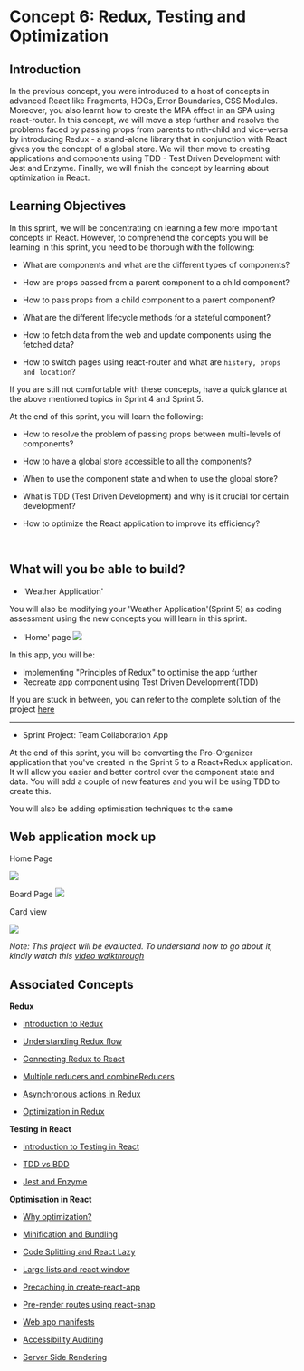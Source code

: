 # Concept 6: Redux, Testing and Optimization

## Introduction

In the previous concept, you were introduced to a host of concepts in advanced React like Fragments, HOCs, Error Boundaries, CSS Modules. Moreover, you also learnt how to create the MPA effect in an SPA using react-router. In this concept, we will move a step further and resolve the problems faced by passing props from parents to nth-child and vice-versa by introducing Redux - a stand-alone library that in conjunction with React gives you the concept of a global store. We will then move to creating applications and components using TDD - Test Driven Development with Jest and Enzyme. Finally, we will finish the concept by learning about optimization in React.

## Learning Objectives

In this sprint, we will be concentrating on learning a few more important concepts in React. However, to comprehend the concepts you will be learning in this sprint, you need to be thorough with the following:

- What are components and what are the different types of components?

- How are props passed from a parent component to a child component?

- How to pass props from a child component to a parent component?

- What are the different lifecycle methods for a stateful component?

- How to fetch data from the web and update components using the fetched data?

- How to switch pages using react-router and what are ```history, props and location```?

If you are still not comfortable with these concepts, have a quick glance at the above mentioned topics in Sprint 4 and Sprint 5. 


At the end of this sprint, you will learn the following:

- How to resolve the problem of passing props between multi-levels of components?

- How to have a global store accessible to all the components?

- When to use the component state and when to use the global store?

- What is TDD (Test Driven Development) and why is it crucial for certain development?

- How to optimize the React application to improve its efficiency?

<br />

## What will you be able to build?


- 'Weather Application'

You will also be modifying your 'Weather Application'(Sprint 5) as coding assessment using the new concepts you will learn in this sprint.

- 'Home' page
![](https://github.com/greyatom-school/the-minerva-project/raw/master/FEWD/sprint_5/images/assignment_532c.PNG)




In this app, you will be:
- Implementing "Principles of Redux" to optimise the app further
- Recreate app component using Test Driven Development(TDD)


If you are stuck in between, you can refer to the complete solution of the project [here](https://drive.google.com/file/d/1Vz5sE-WSGU0IXFlJ1NydmQ9lMdXGlhlu/view?usp=sharing)


---

- Sprint Project: Team Collaboration App

At the end of this sprint, you will be converting the Pro-Organizer application that you've created in the Sprint 5 to a React+Redux application. It will allow you easier and better control over the component state and data. You will add a couple of new features and you will be using TDD to create this.

You will also be adding optimisation techniques to the same


## Web application mock up

Home Page


![](https://github.com/greyatom-school/the-minerva-project/raw/master/FEWD/sprint_5/Project%20-%20Team%20Collaboration%20App/images/home_page.PNG)


Board Page
![](https://github.com/greyatom-school/the-minerva-project/raw/master/FEWD/sprint_5/Project%20-%20Team%20Collaboration%20App/images/boards_page.PNG)

Card view

![](https://github.com/greyatom-school/the-minerva-project/raw/master/FEWD/sprint_5/Project%20-%20Team%20Collaboration%20App/images/cards_page.PNG)


*Note: This project will be evaluated. To understand how to go about it, kindly watch this [video walkthrough](https://vimeo.com/383940265/d48675eeed)*


## Associated Concepts

**Redux**	


- [Introduction to Redux](https://github.com/greyatom-school/the-minerva-project/blob/master/FEWD/sprint_6/6.1%20Redux/1.1%20-%20Introduction%20to%20Redux.md)

- [Understanding Redux flow](https://github.com/greyatom-school/the-minerva-project/blob/master/FEWD/sprint_6/6.1%20Redux/1.2%20-%20The%20flow%20of%20Redux.md)

- [Connecting Redux to React](https://github.com/greyatom-school/the-minerva-project/blob/master/FEWD/sprint_6/6.1%20Redux/1.3%20-%20Connecting%20Redux%20to%20React.md)

- [Multiple reducers and combineReducers](https://github.com/greyatom-school/the-minerva-project/blob/master/FEWD/sprint_6/6.1%20Redux/1.4%20-%20Multiple%20reducers%20and%20combineReducers.md)

- [Asynchronous actions in Redux](https://github.com/greyatom-school/the-minerva-project/blob/master/FEWD/sprint_6/6.1%20Redux/1.5%20-%20Asynchronous%20actions%20in%20Redux.md)

- [Optimization in Redux](https://github.com/greyatom-school/the-minerva-project/blob/master/FEWD/sprint_6/6.1%20Redux/1.6%20-%20Optimization%20in%20Redux.md)

**Testing in React**

- [Introduction to Testing in React](https://github.com/greyatom-school/the-minerva-project/blob/master/FEWD/sprint_6/6.2%20Testing%20in%20React/2.1%20-%20Introduction%20to%20Testing%20in%20React.md)

- [TDD vs BDD](https://github.com/greyatom-school/the-minerva-project/blob/master/FEWD/sprint_6/6.2%20Testing%20in%20React/2.2%20-%20TDD%20vs%20BDD.md)

- [Jest and Enzyme](https://github.com/greyatom-school/the-minerva-project/blob/master/FEWD/sprint_6/6.2%20Testing%20in%20React/2.3%20-%20Jest%20and%20Enzyme.md)


**Optimisation in React**	

- [Why optimization?](https://github.com/greyatom-school/the-minerva-project/blob/master/FEWD/sprint_6/6.3%20Optimization%20in%20React/3.1%20-%20Why%20optimization.md)

- [Minification and Bundling](https://github.com/greyatom-school/the-minerva-project/blob/master/FEWD/sprint_6/6.3%20Optimization%20in%20React/3.2%20-%20Minification%20and%20Bundling.md)

- [Code Splitting and React Lazy](https://github.com/greyatom-school/the-minerva-project/blob/master/FEWD/sprint_6/6.3%20Optimization%20in%20React/3.3%20-%20Code%20Splitting%20and%20React%20Lazy.md)

- [Large lists and react.window](https://github.com/greyatom-school/the-minerva-project/blob/master/FEWD/sprint_6/6.3%20Optimization%20in%20React/3.4%20-%20Large%20lists%20and%20react.window.md)

- [Precaching in create-react-app](https://github.com/greyatom-school/the-minerva-project/blob/master/FEWD/sprint_6/6.3%20Optimization%20in%20React/3.5%20-%20Precaching%20in%20create-react-app.md)

- [Pre-render routes using react-snap](https://github.com/greyatom-school/the-minerva-project/blob/master/FEWD/sprint_6/6.3%20Optimization%20in%20React/3.6%20-%20Pre-render%20routes%20using%20react-snap.md)

- [Web app manifests](https://github.com/greyatom-school/the-minerva-project/blob/master/FEWD/sprint_6/6.3%20Optimization%20in%20React/3.7%20-%20Web%20app%20manifests.md)

- [Accessibility Auditing](https://github.com/greyatom-school/the-minerva-project/blob/master/FEWD/sprint_6/6.3%20Optimization%20in%20React/3.8%20-%20Accessibility%20Audit.md)

- [Server Side Rendering](https://github.com/greyatom-school/the-minerva-project/blob/master/FEWD/sprint_6/6.3%20Optimization%20in%20React/3.9%20-%20Server%20Side%20Rendering.md)
